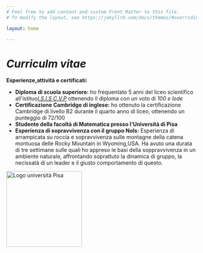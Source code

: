```yaml
---
# Feel free to add content and custom Front Matter to this file.
# To modify the layout, see https://jekyllrb.com/docs/themes/#overriding-theme-defaults

layout: home

---
```

<h1> <strong> <em>Curriculm vitae</em> </strong> </h1>
<p> <strong>Esperienze,attività e certificati:</strong>
<ul>
  <li> <strong> Diploma di scuola superiore:</strong> ho frequentato 5 anni del liceo scientifico all'istituo<a href="https://carduccivoltapacinotti.edu.it/"><em>I.S.I.S C.V.P</em></a> ottenendo il diploma con un voto di <em> 100 e lode</em> </li>

  <li> <strong>Certificazione Cambridge di inglese:</strong> ho ottenuto la certificazione Cambridge di livello B2 durante il quarto anno di liceo, ottenendo un punteggio di 72/100 </li>

  <li> <strong>Studente della facoltà di Matematica presso l'Università di Pisa</strong> </li>
  	
  <li> <strong>Esperienza di sopravvivenza con il gruppo Nols:</strong> Esperienza di arrampicata su roccia e sopravvivenza sulle montagne della catena montuosa delle Rocky Mountain in Wyoming,USA. Ha avuto una durata di tre settimane sulle quali ho appreso le basi della soppravvivenza in un ambiente naturale, affrontando soprattuto la dinamica di gruppo, la necissatà di un leader e il giusto comportamento di questo. </li> 
</ul>

</p>
<img src="https://people.unipi.it/static/istologia/cherubino_hi_res_.jpg" alt="Logo università Pisa" style="width:200px">
